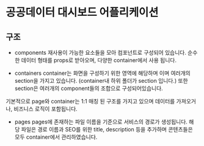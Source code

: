 # 공공데이터 대시보드 어플리케이션

## 구조

- components
  재사용이 가능한 요소들을 모아 컴포넌트로 구성되어 있습니다. 순수한 데이터 형태를 props로 받아오며, 다양한 container에서 사용 됩니다.

- containers
  container는 화면을 구성하기 위한 영역에 해당하며 이며 여러개의 section을 가지고 있습니다. (container내 하위 폴더가 section 입니다.) 또한 section은 여러개의 component들의 조합으로 구성되어있습니다.

기본적으로 page와 container는 1:1 매칭 된 구조를 가지고 있으며 데이터를 가져오거나, 비즈니스 로직이 포함됩니다.

- pages
  pages에 존재하는 파일 이름을 기준으로 서비스의 경로가 생성됩니다. 해당 파일은 경로 이름과 SEO를 위한 title, description 등을 추가하며 콘텐츠들은 모두 container에서 관리하였습니다.

